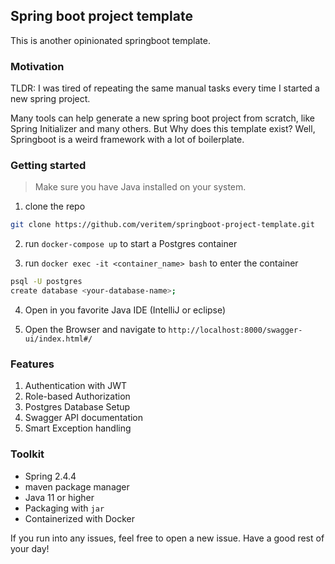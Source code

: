 ## Spring boot project template


This is another opinionated springboot template. 


### Motivation

TLDR: I was tired of repeating the same manual tasks every time I started a new spring project. 

Many tools can help generate a new spring boot project from scratch, like Spring Initializer and many others. But Why does this template exist? Well, Springboot is a weird framework with a lot of boilerplate. 

### Getting started

> Make sure you have Java installed on your system.

1. clone the repo

```bash
git clone https://github.com/veritem/springboot-project-template.git
```

2. run `docker-compose up` to start a Postgres container

3. run  `docker exec -it <container_name> bash` to enter the container

```bash
psql -U postgres
create database <your-database-name>;
```

4. Open in you favorite Java IDE (IntelliJ or eclipse)


5. Open the Browser and navigate to `http://localhost:8000/swagger-ui/index.html#/`


### Features

1. Authentication with JWT
2. Role-based Authorization
3. Postgres Database Setup
4. Swagger API documentation
5. Smart Exception handling


### Toolkit

- Spring 2.4.4
- maven package manager
- Java 11 or higher
- Packaging with `jar`
- Containerized with Docker

If you run into any issues, feel free to open a new issue. Have a good rest of your day!
